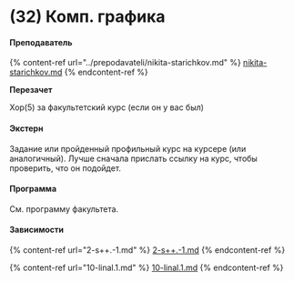 # (32) Комп. графика

#### **Преподаватель**

{% content-ref url="../prepodavateli/nikita-starichkov.md" %}
[nikita-starichkov.md](../prepodavateli/nikita-starichkov.md)
{% endcontent-ref %}

**Перезачет**

Хор(5) за факультетский курс (если он у вас был)

#### Экстерн

Задание или пройденный профильный курс на курсере (или аналогичный). Лучше сначала прислать ссылку на курс, чтобы проверить, что он подойдет.

#### **Программа**&#x20;

См. программу факультета.

#### Зависимости

{% content-ref url="2-s++.-1.md" %}
[2-s++.-1.md](2-s++.-1.md)
{% endcontent-ref %}

{% content-ref url="10-linal.1.md" %}
[10-linal.1.md](10-linal.1.md)
{% endcontent-ref %}

